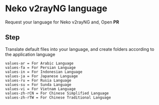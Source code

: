 # Neko v2rayNG language

Request your language for Neko v2rayNG and, Open **PR**

## Step

Translate default files into your language, and create folders according to the application language
```
values-ar = For Arabic Language
values-fa = For Persian Language
values-in = For Indonesian Language
values-ja = For Japanese Language
values-ru = For Rusia Language
values-su = For Sunda Language
values-vi = For Vietnam Language
values-zh-rCN = For Chinese Simplified Language
values-zh-rTW = For Chinese Traditional Language
```

